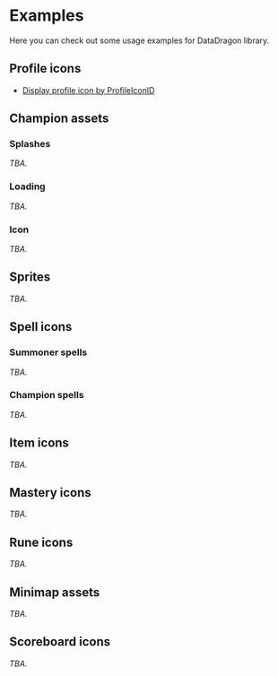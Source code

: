 # Examples

Here you can check out some usage examples for DataDragon library.


## Profile icons

- [Display profile icon by ProfileIconID](https://github.com/dolejska-daniel/riot-api/blob/master/examples/DataDragonAPI/ProfileIcons/getProfileIconById.php)

## Champion assets

### Splashes

_TBA._

### Loading

_TBA._

### Icon

_TBA._

## Sprites

_TBA._

## Spell icons

### Summoner spells

_TBA._

### Champion spells

_TBA._

## Item icons

_TBA._

## Mastery icons

_TBA._

## Rune icons

_TBA._

## Minimap assets

_TBA._

## Scoreboard icons

_TBA._

